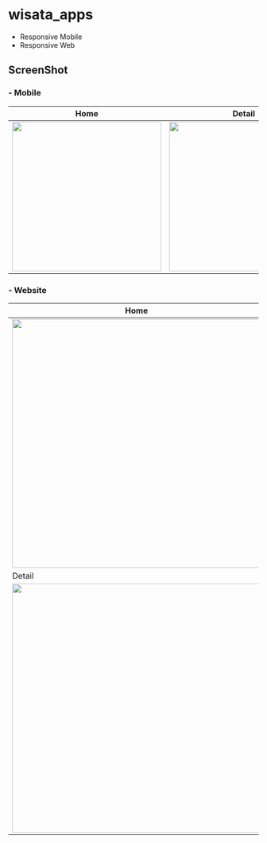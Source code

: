 # wisata_apps
- Responsive Mobile
- Responsive Web

## ScreenShot

### - Mobile
| Home        | Detail    |
|--------------|-----------|
| <img src="https://i.postimg.cc/kGKjW9XZ/home-mobile.png" width="300"/> | <img src="https://i.postimg.cc/ZKzs49wh/info-mobile.png" width="300"/>      |

### - Website
| Home        |
|--------------|
| <img src="https://i.postimg.cc/xCkLBShd/main-web-min.png" width="500" /> |
| Detail    |
| <img src="https://i.postimg.cc/R0pcP0P8/info-web-min.png" width="500" />      |